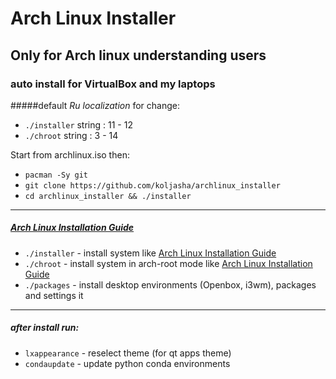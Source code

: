 # Arch Linux Installer

## Only for Arch linux understanding users
### auto install for VirtualBox and my laptops

#####default *Ru localization* for change:
* `./installer` string : 11 - 12
* `./chroot`    string : 3 - 14

Start from archlinux.iso then:
* `pacman -Sy git`
* `git clone https://github.com/koljasha/archlinux_installer`
* `cd archlinux_installer && ./installer`

***
##### [Arch Linux Installation Guide](https://wiki.archlinux.org/index.php/Installation_guide)

* `./installer` - install system like [Arch Linux Installation Guide](https://wiki.archlinux.org/index.php/Installation_guide)
* `./chroot` - install system in arch-root mode like [Arch Linux Installation Guide](https://wiki.archlinux.org/index.php/Installation_guide#Chroot)
* `./packages` - install desktop environments (Openbox, i3wm), packages and settings it

***
##### after install run:
* `lxappearance` - reselect theme (for qt apps theme)
* `condaupdate` - update python conda environments
